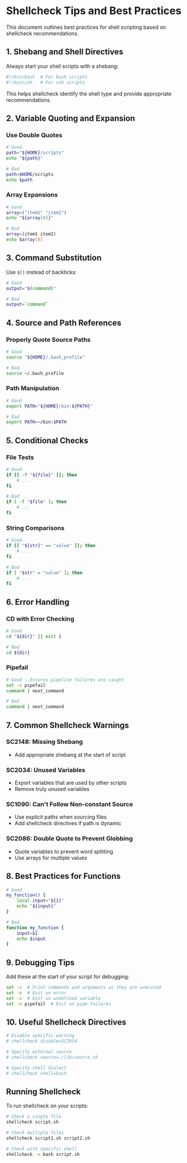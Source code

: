 # Shellcheck Tips and Best Practices

This document outlines best practices for shell scripting based on shellcheck recommendations.

## 1. Shebang and Shell Directives

Always start your shell scripts with a shebang:
```bash
#!/bin/bash  # For bash scripts
#!/bin/zsh   # For zsh scripts
```

This helps shellcheck identify the shell type and provide appropriate recommendations.

## 2. Variable Quoting and Expansion

### Use Double Quotes
```bash
# Good
path="${HOME}/scripts"
echo "${path}"

# Bad
path=$HOME/scripts
echo $path
```

### Array Expansions
```bash
# Good
array=("item1" "item2")
echo "${array[0]}"

# Bad
array=(item1 item2)
echo $array[0]
```

## 3. Command Substitution

Use `$()` instead of backticks:
```bash
# Good
output="$(command)"

# Bad
output=`command`
```

## 4. Source and Path References

### Properly Quote Source Paths
```bash
# Good
source "${HOME}/.bash_profile"

# Bad
source ~/.bash_profile
```

### Path Manipulation
```bash
# Good
export PATH="${HOME}/bin:${PATH}"

# Bad
export PATH=~/bin:$PATH
```

## 5. Conditional Checks

### File Tests
```bash
# Good
if [[ -f "${file}" ]]; then
    # ...
fi

# Bad
if [ -f "$file" ]; then
    # ...
fi
```

### String Comparisons
```bash
# Good
if [[ "${str}" == "value" ]]; then
    # ...
fi

# Bad
if [ "$str" = "value" ]; then
    # ...
fi
```

## 6. Error Handling

### CD with Error Checking
```bash
# Good
cd "${dir}" || exit 1

# Bad
cd ${dir}
```

### Pipefail
```bash
# Good - Ensures pipeline failures are caught
set -o pipefail
command | next_command

# Bad
command | next_command
```

## 7. Common Shellcheck Warnings

### SC2148: Missing Shebang
- Add appropriate shebang at the start of script

### SC2034: Unused Variables
- Export variables that are used by other scripts
- Remove truly unused variables

### SC1090: Can't Follow Non-constant Source
- Use explicit paths when sourcing files
- Add shellcheck directives if path is dynamic

### SC2086: Double Quote to Prevent Globbing
- Quote variables to prevent word splitting
- Use arrays for multiple values

## 8. Best Practices for Functions

```bash
# Good
my_function() {
    local input="${1}"
    echo "${input}"
}

# Bad
function my_function {
    input=$1
    echo $input
}
```

## 9. Debugging Tips

Add these at the start of your script for debugging:
```bash
set -x  # Print commands and arguments as they are executed
set -e  # Exit on error
set -u  # Exit on undefined variable
set -o pipefail  # Exit on pipe failures
```

## 10. Useful Shellcheck Directives

```bash
# Disable specific warning
# shellcheck disable=SC2034

# Specify external source
# shellcheck source=./lib/source.sh

# Specify shell dialect
# shellcheck shell=bash
```

## Running Shellcheck

To run shellcheck on your scripts:
```bash
# Check a single file
shellcheck script.sh

# Check multiple files
shellcheck script1.sh script2.sh

# Check with specific shell
shellcheck -s bash script.sh
```
